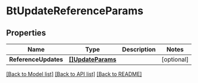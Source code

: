 # BtUpdateReferenceParams

## Properties

Name | Type | Description | Notes
------------ | ------------- | ------------- | -------------
**ReferenceUpdates** | [**[]UpdateParams**](UpdateParams.md) |  | [optional] 

[[Back to Model list]](../README.md#documentation-for-models) [[Back to API list]](../README.md#documentation-for-api-endpoints) [[Back to README]](../README.md)


